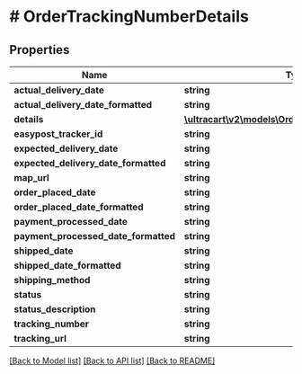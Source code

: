 # # OrderTrackingNumberDetails

## Properties

Name | Type | Description | Notes
------------ | ------------- | ------------- | -------------
**actual_delivery_date** | **string** |  | [optional]
**actual_delivery_date_formatted** | **string** |  | [optional]
**details** | [**\ultracart\v2\models\OrderTrackingNumberDetail[]**](OrderTrackingNumberDetail.md) |  | [optional]
**easypost_tracker_id** | **string** |  | [optional]
**expected_delivery_date** | **string** |  | [optional]
**expected_delivery_date_formatted** | **string** |  | [optional]
**map_url** | **string** |  | [optional]
**order_placed_date** | **string** |  | [optional]
**order_placed_date_formatted** | **string** |  | [optional]
**payment_processed_date** | **string** |  | [optional]
**payment_processed_date_formatted** | **string** |  | [optional]
**shipped_date** | **string** |  | [optional]
**shipped_date_formatted** | **string** |  | [optional]
**shipping_method** | **string** |  | [optional]
**status** | **string** |  | [optional]
**status_description** | **string** |  | [optional]
**tracking_number** | **string** |  | [optional]
**tracking_url** | **string** |  | [optional]

[[Back to Model list]](../../README.md#models) [[Back to API list]](../../README.md#endpoints) [[Back to README]](../../README.md)
